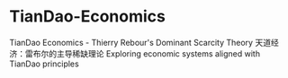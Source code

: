 # TianDao-Economics
TianDao Economics - Thierry Rebour's Dominant Scarcity Theory 天道经济：雷布尔的主导稀缺理论 Exploring economic systems aligned with TianDao principles
